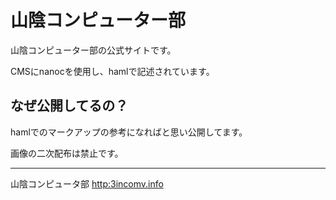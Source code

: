 # 山陰コンピューター部

山陰コンピューター部の公式サイトです。

CMSにnanocを使用し、hamlで記述されています。

## なぜ公開してるの？

hamlでのマークアップの参考になればと思い公開してます。

画像の二次配布は禁止です。

---

山陰コンピュータ部
<http:3incomv.info>
